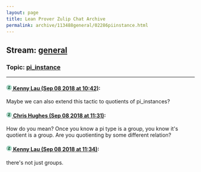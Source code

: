 ```yaml
---
layout: page
title: Lean Prover Zulip Chat Archive 
permalink: archive/113488general/02286piinstance.html
---
```


## Stream: [general](index.html)
### Topic: [pi_instance](02286piinstance.html)

---

#### [![Click to go to Zulip](../../assets/img/zulip2.png) Kenny Lau (Sep 08 2018 at 10:42)](https://leanprover.zulipchat.com/#narrow/stream/113488-general/topic/pi_instance/near/133560439):
Maybe we can also extend this tactic to quotients of pi_instances?

#### [![Click to go to Zulip](../../assets/img/zulip2.png) Chris Hughes (Sep 08 2018 at 11:31)](https://leanprover.zulipchat.com/#narrow/stream/113488-general/topic/pi_instance/near/133561768):
How do you mean? Once you know a pi type is a group, you know it's quotient is a group. Are you quotienting by some different relation?

#### [![Click to go to Zulip](../../assets/img/zulip2.png) Kenny Lau (Sep 08 2018 at 11:34)](https://leanprover.zulipchat.com/#narrow/stream/113488-general/topic/pi_instance/near/133561825):
there's not just groups.

